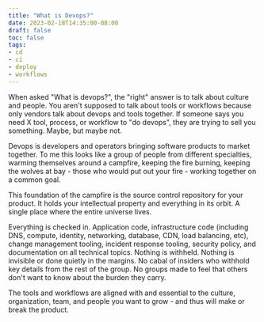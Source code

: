 ```yaml
---
title: "What is Devops?"
date: 2023-02-18T14:35:00-08:00
draft: false
toc: false
tags: 
- cd
- ci
- deploy
- workflows
---
```


When asked "What is devops?", the "right" answer is to talk about culture and people. You aren't supposed to talk about tools or workflows because only vendors talk about devops and tools together. If someone says you need X tool, process, or workflow to "do devops", they are trying to sell you something. Maybe, but maybe not. 

Devops is developers and operators bringing software products to market together. To me this looks like a group of people from different specialties, warming themselves around a campfire, keeping the fire burning, keeping the wolves at bay - those who would put out your fire - working together on a common goal. 

This foundation of the campfire is the source control repository for your product. It holds your intellectual property and everything in its orbit. A single place where the entire universe lives. 

Everything is checked in. Application code, infrastructure code (including DNS, compute, identity, networking, database, CDN, load balancing, etc), change management tooling, incident response tooling, security policy, and documentation on all technical topics. Nothing is withheld. Nothing is invisible or done quietly in the margins. No cabal of insiders who withhold key details from the rest of the group. No groups made to feel that others don't want to know about the burden they carry.

The tools and workflows are aligned with and essential to the culture, organization, team, and people you want to grow - and thus will make or break the product.